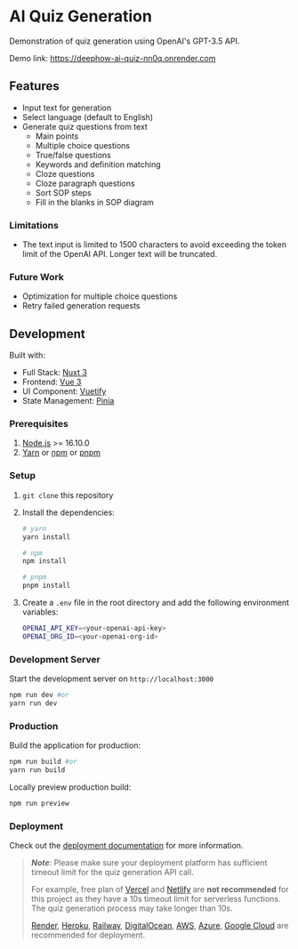 AI Quiz Generation
==================

Demonstration of quiz generation using OpenAI's GPT-3.5 API.

Demo link: https://deephow-ai-quiz-nn0q.onrender.com

Features
--------

- Input text for generation
- Select language (default to English)
- Generate quiz questions from text
    - Main points
    - Multiple choice questions
    - True/false questions
    - Keywords and definition matching
    - Cloze questions
    - Cloze paragraph questions
    - Sort SOP steps
    - Fill in the blanks in SOP diagram

### Limitations

- The text input is limited to 1500 characters to avoid exceeding the token limit of the OpenAI API. Longer text will be truncated.

### Future Work

- Optimization for multiple choice questions
- Retry failed generation requests

Development
-----------

Built with:
- Full Stack: [Nuxt 3](https://nuxt.com/)
- Frontend: [Vue 3](https://vuejs.org/)
- UI Component: [Vuetify](https://vuetifyjs.com/)
- State Management: [Pinia](https://pinia.vuejs.org/)

### Prerequisites
1. [Node.js](https://nodejs.org/en/) >= 16.10.0
2. [Yarn](https://yarnpkg.com/) or [npm](https://www.npmjs.com/) or [pnpm](https://pnpm.io/)

### Setup
1. `git clone` this repository
2. Install the dependencies:

    ```bash
    # yarn
    yarn install

    # npm
    npm install

    # pnpm
    pnpm install
    ```
3. Create a `.env` file in the root directory and add the following environment variables:

    ```bash
    OPENAI_API_KEY=<your-openai-api-key>
    OPENAI_ORG_ID=<your-openai-org-id>
    ```

### Development Server

Start the development server on `http://localhost:3000`

```bash
npm run dev #or
yarn run dev
```

### Production

Build the application for production:

```bash
npm run build #or
yarn run build
```

Locally preview production build:

```bash
npm run preview
```

### Deployment

Check out the [deployment documentation](https://nuxt.com/docs/getting-started/deployment) for more information.

> ***Note***: Please make sure your deployment platform has sufficient timeout limit for the quiz generation API call. 
> 
> For example, free plan of [Vercel](https://vercel.com/) and [Netlify](https://www.netlify.com/) are **not recommended** for this project as they have a 10s timeout limit for serverless functions. The quiz generation process may take longer than 10s. 
> 
> [Render](https://render.com/), [Heroku](https://www.heroku.com/), [Railway](https://railway.app/), [DigitalOcean](https://www.digitalocean.com/), [AWS](https://aws.amazon.com/), [Azure](https://azure.microsoft.com/), [Google Cloud](https://cloud.google.com/) are recommended for deployment.